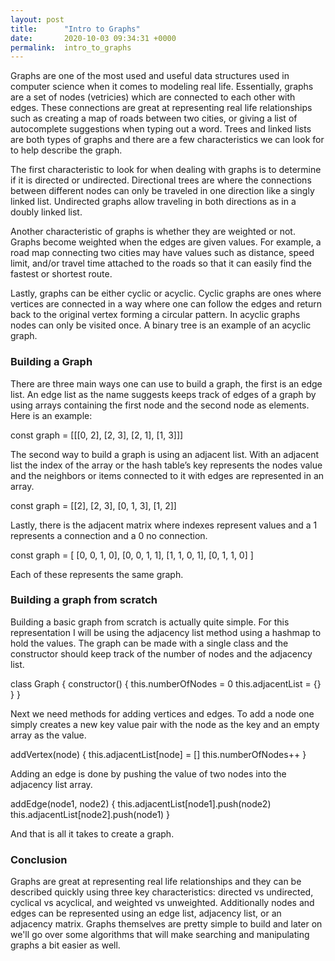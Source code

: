 ```yaml
---
layout: post
title:      "Intro to Graphs"
date:       2020-10-03 09:34:31 +0000
permalink:  intro_to_graphs
---
```



Graphs are one of the most used and useful data structures used in computer science when it comes to modeling real life. Essentially, graphs are a set of nodes (vetricies) which are connected to each other with edges. These connections are great at representing real life relationships  such as creating a map of roads between two cities, or giving a list of autocomplete suggestions when typing out a word. Trees and linked lists are both types of graphs and there are a few characteristics we can look for to help describe the graph. 

The first characteristic to look for when dealing with graphs is to determine if it is directed or undirected. Directional trees are where the connections between different nodes can only be traveled in one direction like a singly linked list. Undirected graphs allow traveling in both directions as in a doubly linked list. 



Another characteristic of graphs is whether they are weighted or not. Graphs become weighted when the edges are given values. For example, a road map connecting two cities may have values such as distance, speed limit, and/or travel time attached to the roads so that it can easily find the fastest or shortest route.




Lastly, graphs can be either cyclic or acyclic. Cyclic graphs are ones where vertices are connected in a way where one can follow the edges and return back to the original vertex forming a circular pattern. In acyclic graphs nodes can only be visited once. A binary tree is an example of an acyclic graph.



### Building a Graph

There are three main ways one can use to build a graph, the first is an edge list. An edge list as the name suggests keeps track of edges of a graph by using arrays containing the first node and the second node as elements. Here is an example:

const graph = [[[0, 2], [2, 3], [2, 1], [1, 3]]]


The second way to build a graph is using an adjacent list. With an adjacent list the index of the array or the hash table’s key represents the nodes value and the neighbors or items connected to it with edges are represented in an array. 

const graph = [[2], [2, 3], [0, 1, 3], [1, 2]]

Lastly, there is the adjacent matrix where indexes represent values and a 1 represents a connection and a 0 no connection. 

const graph = [
   [0, 0, 1, 0],
   [0, 0, 1, 1],
   [1, 1, 0, 1],
   [0, 1, 1, 0]
]


Each of these represents the same graph.

### Building a graph from scratch

Building a basic graph from scratch is actually quite simple. For this representation I will be using the adjacency list method using a hashmap to hold the values. The graph can be made with a single class and the constructor should keep track of the number of nodes and the adjacency list. 

class Graph {
   constructor() {
       this.numberOfNodes = 0
       this.adjacentList = {}
   }
}


Next we need methods for adding vertices and edges. To add a node one simply creates a new key value pair with the node as the key and an empty array as the value.

   addVertex(node) {
       this.adjacentList[node] = []
       this.numberOfNodes++
   }
 

Adding an edge is done by pushing the value of two nodes into the adjacency list array.

   addEdge(node1, node2) {
       this.adjacentList[node1].push(node2)
       this.adjacentList[node2].push(node1)
   }

And that is all it takes to create a graph.

### Conclusion

Graphs are great at representing real life relationships and they can be described quickly using three key characteristics: directed vs undirected, cyclical vs acyclical, and weighted vs unweighted. Additionally nodes and edges can be represented using an edge list, adjacency list, or an adjacency matrix. Graphs themselves are pretty simple to build and later on we'll go over some algorithms that will make searching and manipulating graphs a bit easier as well.



